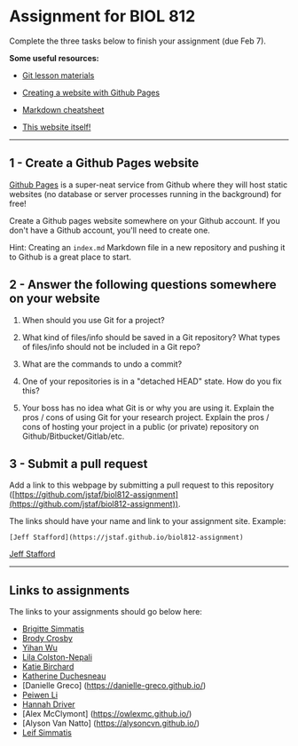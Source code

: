 # Assignment for BIOL 812 

Complete the three tasks below to finish your assignment (due Feb 7).

**Some useful resources:**

* [Git lesson materials](http://swcarpentry.github.io/git-novice/)

* [Creating a website with Github Pages](https://pages.github.com/)

* [Markdown cheatsheet](https://github.com/adam-p/markdown-here/wiki/Markdown-Cheatsheet)

* [This website itself!](https://github.com/jstaf/biol812-assignment)

--------------------------------------------------------------------

## 1 - Create a Github Pages website

[Github Pages](https://pages.github.com/) is a super-neat service
from Github where they will host static websites
(no database or server processes running in the background) 
for free!

Create a Github pages website somewhere on your Github account.
If you don't have a Github account, you'll need to create one.

Hint: Creating an `index.md` Markdown file in a new repository 
and pushing it to Github is a great place to start.

## 2 - Answer the following questions somewhere on your website

1. When should you use Git for a project?

2. What kind of files/info should be saved in a Git repository? 
   What types of files/info should not be included in a Git repo?

3. What are the commands to undo a commit?

4. One of your repositories is in a "detached HEAD" state. 
   How do you fix this?

5. Your boss has no idea what Git is or why you are using it. 
   Explain the pros / cons of using Git for your research project.
   Explain the pros / cons of hosting your project in a public 
   (or private) repository on Github/Bitbucket/Gitlab/etc. 

## 3 - Submit a pull request

Add a link to this webpage by submitting a pull request to this
repository ([https://github.com/jstaf/biol812-assignment](https://github.com/jstaf/biol812-assignment)).

The links should have your name and link to your assignment site.
Example: 

```
[Jeff Stafford](https://jstaf.github.io/biol812-assignment)
```

[Jeff Stafford](https://jstaf.github.io/biol812-assignment)

--------------------------------------------------

## Links to assignments

The links to your assignments should go below here:

* [Brigitte Simmatis](https://bsimmatis.github.io)
* [Brody Crosby](https://crosbybd.github.io)
* [Yihan Wu](https://yihanwu.github.io/bio-812-assignment/)
* [Lila Colston-Nepali](https://lilymaya.github.io/)
* [Katie Birchard](https://katieb314.github.io/Github-Assignment/)
* [Katherine Duchesneau](https://katherineduchesneau.github.io/Git_assignment/)
* [Danielle Greco] (https://danielle-greco.github.io/)
* [Peiwen Li](https://peiwenli.github.io/PeiwenLi-BIOL812-assignment/)
* [Hannah Driver](https://hannahdriver.github.io)
* [Alex McClymont] (https://owlexmc.github.io/) 
* [Alyson Van Natto] (https://alysoncvn.github.io/)
* [Leif Simmatis](https://8lers.github.io/)
